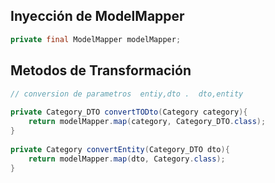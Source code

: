 ## Inyección de ModelMapper

```java
private final ModelMapper modelMapper;
```
## Metodos de Transformación

```java
// conversion de parametros  entiy,dto .  dto,entity  
  
private Category_DTO convertTODto(Category category){  
    return modelMapper.map(category, Category_DTO.class);  
}  
  
private Category convertEntity(Category_DTO dto){  
    return modelMapper.map(dto, Category.class);  
}
```